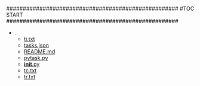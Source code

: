 





####################################################
#TOC START
####################################################
* .
    * [ti.txt](./ti.txt)
    * [tasks.json](./tasks.json)
    * [README.md](./README.md)
    * [pytask.py](./pytask.py)
    * [__init__.py](./__init__.py)
    * [tc.txt](./tc.txt)
    * [tr.txt](./tr.txt)
